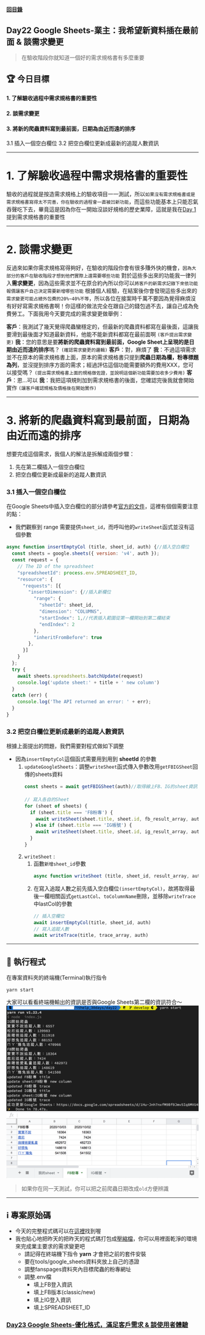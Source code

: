 #### [回目錄](../README.md)
## Day22 Google Sheets-業主：我希望新資料插在最前面 & 談需求變更

>在驗收階段你就知道一個好的需求規格書有多麼重要

🏆 今日目標
----
#### 1. 了解驗收過程中需求規格書的重要性
#### 2. 談需求變更
#### 3. 將新的爬蟲資料寫到最前面，日期為由近而遠的排序
3.1 插入一個空白欄位
3.2 把空白欄位更新成最新的追蹤人數資訊

----

# 1. 了解驗收過程中需求規格書的重要性
驗收的過程就是按造需求規格上的驗收項目一一測試，所以`如果沒有需求規格書或是需求規格書寫得太不完善，你在驗收的過程會一直被凹新功能`，而這些功能基本上只能忍氣吞聲吃下去，畢竟這是因為你在一開始沒談好規格的歷史業障，這就是我在[Day 1](/day1/README.md)提到需求規格書的重要性

----

# 2. 談需求變更
反過來如果你需求規格寫得夠好，在驗收的階段你會有很多賺外快的機會，`因為大部分的客戶在驗收階段才想到他們實際上還需要哪些功能`
對於這些多出來的功能我一律列入**需求變更**，因為這些需求並不在原合約內所以你可以`將客戶的新需求記錄下來依功能報價讓客戶自己決定需要新增哪些功能`
根據個人經驗，在結案後你會發現這些多出來的`需求變更可能占總外包費的20%~40%不等`，所以各位在接案時千萬不要因為覺得麻煩沒有好好寫需求規格書啊！你這樣的做法完全在跟自己的錢包過不去，讓自己成為免費勞工。下面我用今天要完成的需求變更做舉例：

**客戶**：我測試了幾天覺得爬蟲蠻穩定的，但最新的爬蟲資料都寫在最後面，這讓我要滑到最後面才知道最新資料，他能不能新資料都寫在最前面啊 `(客戶提出需求變更)`
**我**：您的意思是要**將新的爬蟲資料寫到最前面，Google Sheet上呈現的是日期由近而遠的排序**嗎？ `(確認需求變更的邏輯)`
**客戶**：對，麻煩了
**我**：不過這項需求並不在原本的需求規格書上面，原本的需求規格書只提到**爬蟲日期為欄，粉專標題為列**，並沒提到排序方面的需求；經過評估這個功能需要額外的費用XXX，您可以接受嗎？ `(提出需求規格書上面的規格做佐證，並說明這個新功能需要加收多少費用)`
**客戶**：恩...可以
**我**：我把這項規則加到需求規格書的後面，您確認完後我就會開始實作 `(讓客戶確認規格及價格後在開始實作)`


----

# 3. 將新的爬蟲資料寫到最前面，日期為由近而遠的排序
想要完成這個需求，我個人的解法是拆解成兩個步驟：
1. 先在第二欄插入一個空白欄位
2. 把空白欄位更新成最新的追蹤人數資訊

### 3.1 插入一個空白欄位
在Google Sheets中插入空白欄位的部分請參考[官方的文件](https://developers.google.com/sheets/api/reference/rest/v4/spreadsheets/request#insertdimensionrequest)，這裡有個個需要注意的點：
* 我們觀察到 range 需要提供`sheet_id`，而呼叫他的`writeSheet`函式並沒有這個參數
```js
async function insertEmptyCol (title, sheet_id, auth) {//插入空白欄位
  const sheets = google.sheets({ version: 'v4', auth });
  const request = {
    // The ID of the spreadsheet
    "spreadsheetId": process.env.SPREADSHEET_ID,
    "resource": {
      "requests": [{
        "insertDimension": {//插入新欄位
          "range": {
            "sheetId": sheet_id,
            "dimension": "COLUMNS",
            "startIndex": 1,//代表插入範圍從第一欄開始到第二欄結束
            "endIndex": 2
          },
          "inheritFromBefore": true
        },
      }]
    }
  };
  try {
    await sheets.spreadsheets.batchUpdate(request)
    console.log('update sheet:' + title + ' new column')
  }
  catch (err) {
    console.log('The API returned an error: ' + err);
  }
}
```

### 3.2 把空白欄位更新成最新的追蹤人數資訊
根據上面提出的問題，我們需要對程式做如下調整
* 因為`insertEmptyCol`這個函式需要用到用到 **sheetId** 的參數
    1. `updateGoogleSheets`：調整`writeSheet`函式傳入參數改用`getFBIGSheet`回傳的sheets資料
        ```js
        const sheets = await getFBIGSheet(auth)//取得線上FB、IG的sheet資訊

        // 寫入各自的Sheet
        for (sheet of sheets) {
          if (sheet.title === 'FB粉專') {
            await writeSheet(sheet.title, sheet.id, fb_result_array, auth)
          } else if (sheet.title === 'IG帳號') {
            await writeSheet(sheet.title, sheet.id, ig_result_array, auth)
          }
        }
        ```
    2. `writeSheet` : 
        1. 函數`新增sheet_id`參數
            ```js
            async function writeSheet (title, sheet_id, result_array, auth)
            ```
        2. 在寫入追蹤人數之前先插入空白欄位`(insertEmptyCol)`，故將取得最後一欄相關函式`getLastCol`、`toColumnName`刪除，並移除`writeTrace`中lastCol的參數
            ```js
            // 插入空欄位
            await insertEmptyCol(title, sheet_id, auth)
            // 寫入追蹤人數
            await writeTrace(title, trace_array, auth)
            ```

----

🚀 執行程式
----
在專案資料夾的終端機(Terminal)執行指令
```vim
yarn start
```
大家可以看看終端機輸出的資訊是否與Google Sheets第二欄的資訊符合～
![image](./article_img/terminal.png)  
![image](./article_img/googlesheet.png)  
>如果你在同一天測試，你可以把之前爬蟲日期改成`old`方便辨識

----

ℹ️ 專案原始碼
----
* 今天的完整程式碼可以在[這裡](https://github.com/dean9703111/ithelp_30days/tree/master/day22)找到喔
* 我也貼心地把昨天的把昨天的程式碼打包成[壓縮檔](https://github.com/dean9703111/ithelp_30days/raw/master/sampleCode/day21_sample_code.zip)，你可以用裡面乾淨的環境來完成業主要求的需求變更吧
    * 請記得在終端機下指令 **yarn** 才會把之前的套件安裝
    * 要在tools/google_sheets資料夾放上自己的憑證
    * 調整fanspages資料夾內目標爬蟲的粉專網址
    * 調整.env檔
        * 填上FB登入資訊
        * 填上FB版本(classic/new)
        * 填上IG登入資訊
        * 填上SPREADSHEET_ID

### [Day23 Google Sheets-優化格式，滿足客戶需求 & 談使用者體驗](/day23/README.md)